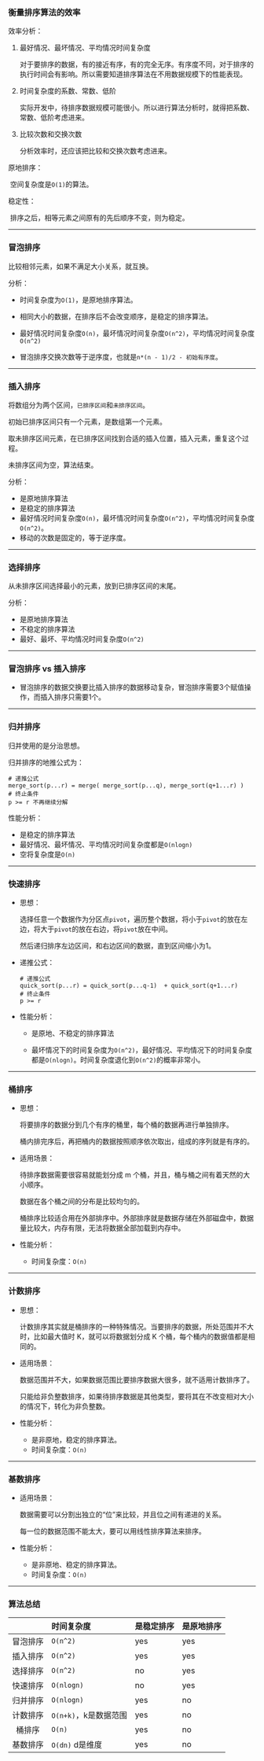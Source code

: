 ### 衡量排序算法的效率

效率分析：

1. 最好情况、最坏情况、平均情况时间复杂度

   对于要排序的数据，有的接近有序，有的完全无序。有序度不同，对于排序的执行时间会有影响。所以需要知道排序算法在不用数据规模下的性能表现。

2. 时间复杂度的系数、常数、低阶

   实际开发中，待排序数据规模可能很小。所以进行算法分析时，就得把系数、常数、低阶考虑进来。

3. 比较次数和交换次数

   分析效率时，还应该把比较和交换次数考虑进来。

原地排序：

​	空间复杂度是`O(1)`的算法。

稳定性：

​	排序之后，相等元素之间原有的先后顺序不变，则为稳定。

----

### 冒泡排序

比较相邻元素，如果不满足大小关系，就互换。

分析：

- 时间复杂度为`O(1)`，是原地排序算法。

- 相同大小的数据，在排序后不会改变顺序，是稳定的排序算法。

- 最好情况时间复杂度`O(n)`，最坏情况时间复杂度`O(n^2)`，平均情况时间复杂度`O(n^2)`

- 冒泡排序交换次数等于逆序度，也就是`n*(n - 1)/2 - 初始有序度`。

----

### 插入排序

将数组分为两个区间，`已排序区间`和`未排序区间`。

初始已排序区间只有一个元素，是数组第一个元素。

取未排序区间元素，在已排序区间找到合适的插入位置，插入元素，重复这个过程。

未排序区间为空，算法结束。

分析：

- 是原地排序算法
- 是稳定的排序算法
- 最好情况时间复杂度`O(n)`，最坏情况时间复杂度`O(n^2)`，平均情况时间复杂度`O(n^2)`。
- 移动的次数是固定的，等于逆序度。

----

### 选择排序

从未排序区间选择最小的元素，放到已排序区间的末尾。

分析：

- 是原地排序算法
- 不稳定的排序算法
- 最好、最坏、平均情况时间复杂度`O(n^2)`

----

### 冒泡排序 vs 插入排序

- 冒泡排序的数据交换要比插入排序的数据移动复杂，冒泡排序需要3个赋值操作，而插入排序只需要1个。

----

### 归并排序

归并使用的是分治思想。

归并排序的地推公式为：

```shell
# 递推公式
merge_sort(p...r) = merge( merge_sort(p...q), merge_sort(q+1...r) )
# 终止条件
p >= r 不再继续分解
```

性能分析：

- 是稳定的排序算法
- 最好情况、最坏情况、平均情况时间复杂度都是`O(nlogn)`
- 空将复杂度是`O(n)`

----

### 快速排序

- 思想：

  选择任意一个数据作为分区点`pivot`，遍历整个数据，将小于`pivot`的放在左边，将大于`pivot`的放在右边，将`pivot`放在中间。

  然后递归排序左边区间，和右边区间的数据，直到区间缩小为1。

- 递推公式：

  ```shell
  # 递推公式
  quick_sort(p...r) = quick_sort(p...q-1)  + quick_sort(q+1...r)
  # 终止条件
  p >= r
  ```

- 性能分析：

  - 是原地、不稳定的排序算法

  - 最坏情况下的时间复杂度为`O(n^2)`，最好情况、平均情况下的时间复杂度都是`O(nlogn)`。时间复杂度退化到`O(n^2)`的概率非常小。

----

### 桶排序

- 思想：

  将要排序的数据分到几个有序的桶里，每个桶的数据再进行单独排序。

  桶内排完序后，再把桶内的数据按照顺序依次取出，组成的序列就是有序的。

- 适用场景：

  待排序数据需要很容易就能划分成 m 个桶，并且，桶与桶之间有着天然的大小顺序。

  数据在各个桶之间的分布是比较均匀的。

  桶排序比较适合用在外部排序中。外部排序就是数据存储在外部磁盘中，数据量比较大，内存有限，无法将数据全部加载到内存中。

- 性能分析：

  - 时间复杂度：`O(n)`

----

### 计数排序

- 思想：

  计数排序其实就是桶排序的一种特殊情况。当要排序的数据，所处范围并不大时，比如最大值时 K，就可以将数据划分成 K 个桶，每个桶内的数据值都是相同的。

- 适用场景：

  数据范围并不大，如果数据范围比要排序数据大很多，就不适用计数排序了。

  只能给非负整数排序，如果待排序数据是其他类型，要将其在不改变相对大小的情况下，转化为非负整数。

- 性能分析：

  - 是非原地，稳定的排序算法。
  - 时间复杂度：`O(n)`

----

### 基数排序

- 适用场景：

  数据需要可以分割出独立的“位”来比较，并且位之间有递进的关系。

  每一位的数据范围不能太大，要可以用线性排序算法来排序。

- 性能分析：

  - 是非原地、稳定的排序算法。
  - 时间复杂度：`O(n)`

----

### 算法总结

|          | 时间复杂度            | 是稳定排序 | 是原地排序 |
| :------: | :-------------------- | ---------- | ---------- |
| 冒泡排序 | `O(n^2)`              | yes        | yes        |
| 插入排序 | `O(n^2)`              | yes        | yes        |
| 选择排序 | `O(n^2)`              | no         | yes        |
| 快速排序 | `O(nlogn)`            | no         | yes        |
| 归并排序 | `O(nlogn)`            | yes        | no         |
| 计数排序 | `O(n+k)`，k是数据范围 | yes        | no         |
|  桶排序  | `O(n)`                | yes        | no         |
| 基数排序 | `O(dn)` d是维度       | yes        | no         |

